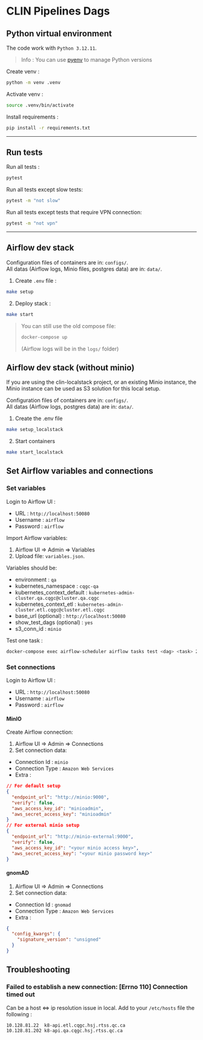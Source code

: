 # CLIN Pipelines Dags

## Python virtual environment
The code work with ```Python 3.12.11```.
> Info : You can use [pyenv](https://github.com/pyenv/pyenv) to manage Python versions

Create venv :

```zsh
python -m venv .venv
```

Activate venv :

```zsh
source .venv/bin/activate
```

Install requirements :

```zsh
pip install -r requirements.txt
```

---
## Run tests
Run all tests :
```bash
pytest
```

Run all tests except slow tests:
```bash
pytest -m "not slow"
```

Run all tests except tests that require VPN connection:
```bash
pytest -m "not vpn"
```
---

## Airflow dev stack
Configuration files of containers are in: ```configs/```.  
All datas (Airflow logs, Minio files, postgres data) are in: ```data/```.

1. Create `.env` file :
```zsh
make setup
```

2. Deploy stack :
```zsh
make start
```

> You can still use the old compose file:  
>```zsh
> docker-compose up
>```
> (Airflow logs will be in the ```logs/``` folder)

## Airflow dev stack (without minio)
If you are using the clin-localstack project, or an existing Minio instance, the Minio instance can be used as S3 solution for this local setup.  

Configuration files of containers are in: ```configs/```.  
All datas (Airflow logs, postgres data) are in: ```data/```.

1. Create the .env file
```zsh
make setup_localstack
```
2. Start containers
```zsh
make start_localstack
```

## Set Airflow variables and connections

### Set variables
Login to Airflow UI :

- URL : `http://localhost:50080`
- Username : `airflow`
- Password : `airflow`

Import Airflow variables:
1. Airflow UI => Admin => Variables
2. Upload file: `variables.json`. 

Variables should be:
- environment : `qa`
- kubernetes_namespace : `cqgc-qa`
- kubernetes_context_default : `kubernetes-admin-cluster.qa.cqgc@cluster.qa.cqgc`
- kubernetes_context_etl : `kubernetes-admin-cluster.etl.cqgc@cluster.etl.cqgc`
- base_url (optional) : `http://localhost:50080`
- show_test_dags (optional) : `yes`
- s3_conn_id : `minio`

Test one task :

```zsh
docker-compose exec airflow-scheduler airflow tasks test <dag> <task> 2022-01-01
```

### Set connections
Login to Airflow UI :

- URL : `http://localhost:50080`
- Username : `airflow`
- Password : `airflow`

#### MinIO

Create Airflow connection:
1. Airflow UI => Admin => Connections
2. Set connection data: 
- Connection Id : `minio`
- Connection Type : `Amazon Web Services`
- Extra :
```json
// For default setup
{
  "endpoint_url": "http://minio:9000",
  "verify": false,
  "aws_access_key_id": "minioadmin",
  "aws_secret_access_key": "minioadmin"
}
// For external minio setup
{
  "endpoint_url": "http://minio-external:9000",
  "verify": false,
  "aws_access_key_id": "<your minio access key>",
  "aws_secret_access_key": "<your minio password key>"
}
```

#### gnomAD
1. Airflow UI => Admin => Connections
2. Set connection data: 
- Connection Id : `gnomad`
- Connection Type : `Amazon Web Services`
- Extra :
```json
{
  "config_kwargs": {
    "signature_version": "unsigned"
  }
}
```

## Troubleshooting

### Failed to establish a new connection: [Errno 110] Connection timed out

Can be a host <=> ip resolution issue in local. Add to your `/etc/hosts` file the following :

```
10.128.81.22  k8-api.etl.cqgc.hsj.rtss.qc.ca
10.128.81.202 k8-api.qa.cqgc.hsj.rtss.qc.ca
```
